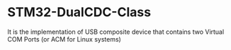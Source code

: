 # STM32-DualCDC-Class
It is the implementation of USB composite device that contains two Virtual COM Ports (or ACM for Linux systems)
